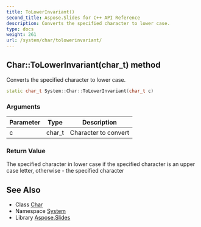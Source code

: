```yaml
---
title: ToLowerInvariant()
second_title: Aspose.Slides for C++ API Reference
description: Converts the specified character to lower case.
type: docs
weight: 261
url: /system/char/tolowerinvariant/
---
```

## Char::ToLowerInvariant(char_t) method


Converts the specified character to lower case.

```cpp
static char_t System::Char::ToLowerInvariant(char_t c)
```


### Arguments

| Parameter | Type | Description |
| --- | --- | --- |
| c | char_t | Character to convert |

### Return Value

The specified character in lower case if the specified character is an upper case letter, otherwise - the specified character

## See Also

* Class [Char](../)
* Namespace [System](../../)
* Library [Aspose.Slides](../../../)
